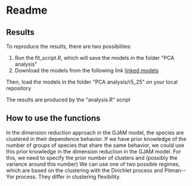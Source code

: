 Readme
================

Results
-------

To reproduce the results, there are two possibilites:

1.  Run the fit\_script.R, which will save the models in the folder "PCA analysis"
2.  Download the models from the following link [linked models](https://drive.google.com/open?id=1sRu7Q7rJ4aIYp-YCKOa_igA5Ofzc7tRH)

Then, load the models in the folder "PCA analysis/r5\_25" on your local repository

The results are produced by the "analysis.R" script

How to use the functions
------------------------

In the dimension reduction approach in the GJAM model, the species are clustered in their dependence behavior. If we have prior knowledge of the number of groups of species that share the same behavior, we could use this prior knowledge in the dimension reduction in the GJAM model. For this, we need to specify the prior number of clusters and (possibly the variance around this number)
We can use one of two possible regimes, which are based on the clustering with the Dirichlet process and Pitman--Yor process. They differ in clustering flexibility.
